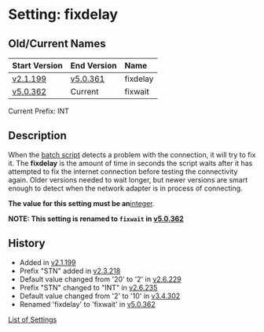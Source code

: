 # Setting: fixdelay #


## Old/Current Names ##
| Start Version | End Version | Name |
|:--------------|:------------|:-----|
| [v2.1.199](https://code.google.com/p/quick-net-fix/source/detail?r=bf70658358fae0fb64f402a4466be5ff8f69f3d4) | [v5.0.361](https://code.google.com/p/quick-net-fix/source/detail?r=9a9067be32a3b87b80dc583bc1e553f36a9fcb28) | fixdelay |
| [v5.0.362](https://code.google.com/p/quick-net-fix/source/detail?r=b97310f81cad74b973b16ba57fa00e67bc035ddf) | Current | fixwait |

Current Prefix: INT


## Description ##
When the <a href='http://en.wikipedia.org/wiki/Batch_file' title="If you don't know what this is, just think of it as a Windows program that can be edited with Notepad">batch script</a> detects a problem with the connection, it will try to fix it. The **fixdelay** is the amount of time in seconds the script waits after it has attempted to fix the internet connection before testing the connectivity again. Older versions needed to wait longer, but newer versions are smart enough to detect when the network adapter is in process of connecting.


**The value for this setting must be an**<a href='http://en.wikipedia.org/wiki/Integer' title='A non-negative number that does not contain a decimal'>integer</a>.


**NOTE: This setting is renamed to `fixwait` in [v5.0.362](https://code.google.com/p/quick-net-fix/source/detail?r=b97310f81cad74b973b16ba57fa00e67bc035ddf)**


## History ##
  * Added in [v2.1.199](https://code.google.com/p/quick-net-fix/source/detail?r=bf70658358fae0fb64f402a4466be5ff8f69f3d4)
  * Prefix "STN" added in [v2.3.218](https://code.google.com/p/quick-net-fix/source/detail?r=fa01d88a675b67e8f0a2067274d1040bd0a752ef)
  * Default value changed from '20' to '2' in [v2.6.229](https://code.google.com/p/quick-net-fix/source/detail?r=62e713b8a36b3aac8cef5f98ededf9eb0adac45f)
  * Prefix "STN" changed to "INT" in [v2.6.235](https://code.google.com/p/quick-net-fix/source/detail?r=b1a411be221b1f59f03b67dad9a3b89dfed8921d)
  * Default value changed from '2' to '10' in [v3.4.302](https://code.google.com/p/quick-net-fix/source/detail?r=553aa061156efcf0703768028dc386047986a374)
  * Renamed 'fixdelay' to 'fixwait' in [v5.0.362](https://code.google.com/p/quick-net-fix/source/detail?r=b97310f81cad74b973b16ba57fa00e67bc035ddf)



[List of Settings](Settings.md)